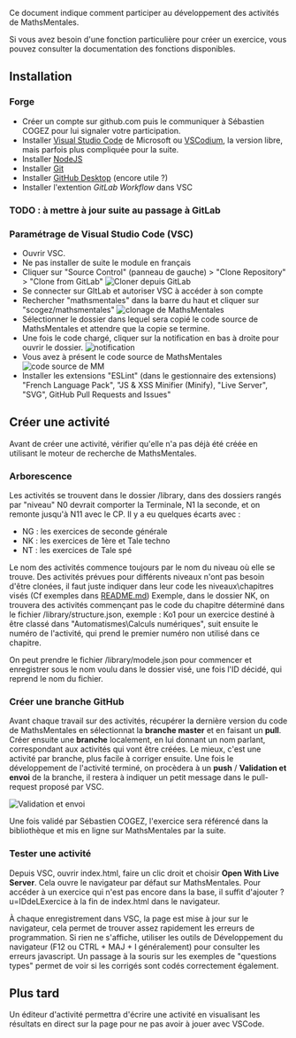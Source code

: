 Ce document indique comment participer au développement des activités de MathsMentales.

Si vous avez besoin d'une fonction particulière pour créer un exercice, vous pouvez consulter la documentation des fonctions disponibles.

## Installation

### Forge

- Créer un compte sur github.com puis le communiquer à Sébastien COGEZ pour lui signaler votre participation.
- Installer [Visual Studio Code](https://code.visualstudio.com/Download) de Microsoft ou [VSCodium](https://vscodium.com/), la version libre, mais parfois plus compliquée pour la suite.
- Installer [NodeJS](https://nodejs.org/fr/)
- Installer [Git](https://git-scm.com/)
- Installer [GitHub Desktop](https://desktop.github.com/) (encore utile ?)
- Installer l'extention *GitLab Workflow* dans VSC

### TODO : à mettre à jour suite au passage à GitLab
### Paramétrage de Visual Studio Code (VSC)

- Ouvrir VSC.
- Ne pas installer de suite le module en français
- Cliquer sur "Source Control" (panneau de gauche) > "Clone Repository" > "Clone from GitLab"
![Cloner depuis GitLab](https://user-images.githubusercontent.com/85620848/155867784-8db0596a-88be-4ee7-9b03-d484ebee41cb.png)
- Se connecter sur GItLab et autoriser VSC à accéder à son compte
- Rechercher "mathsmentales" dans la barre du haut et cliquer sur "scogez/mathsmentales"
![clonage de MathsMentales](https://blog.mathsmentales.net/wp-content/uploads/2022/10/cu251Jz3Wm.png)
- Sélectionner le dossier dans lequel sera copié le code source de MathsMentales et attendre que la copie se termine.
- Une fois le code chargé, cliquer sur la notification en bas à droite pour ouvrir le dossier. ![notification](https://blog.mathsmentales.net/wp-content/uploads/2022/10/BQe6ogm2nX.png)
- Vous avez à présent le code source de MathsMentales ![code source de MM](https://blog.mathsmentales.net/wp-content/uploads/2022/10/Code_CIfqRb7EA9.png)
- Installer les extensions "ESLint" (dans le gestionnaire des extensions) "French Language Pack", "JS & XSS Minifier (Minify), "Live Server", "SVG", GitHub Pull Requests and Issues"

## Créer une activité

Avant de créer une activité, vérifier qu'elle n'a pas déjà été créée en utilisant le moteur de recherche de MathsMentales.

### Arborescence

Les activités se trouvent dans le dossier /library, dans des dossiers rangés par "niveau" N0 devrait comporter la Terminale, N1 la seconde, et on remonte jusqu'à N11 avec le CP. Il y a eu quelques écarts avec :
- NG : les exercices de seconde générale
- NK : les exercices de 1ère et Tale techno
- NT : les exercices de Tale spé

Le nom des activités commence toujours par le nom du niveau où elle se trouve. Des activités prévues pour différents niveaux n'ont pas besoin d'être clonées, il faut juste indiquer dans leur code les niveaux\chapitres visés (Cf exemples dans [README.md](https://github.com/seb-cogez/mathsmentales/blob/master/README.md))
Exemple, dans le dossier NK, on trouvera des activités commençant pas le code du chapitre déterminé dans le fichier /library/structure.json, exemple : Ko1 pour un exercice destiné à être classé dans "Automatismes\Calculs numériques", suit ensuite le numéro de l'activité, qui prend le premier numéro non utilisé dans ce chapitre.

On peut prendre le fichier /library/modele.json pour commencer et enregistrer sous le nom voulu dans le dossier visé, une fois l'ID décidé, qui reprend le nom du fichier.

### Créer une branche GitHub

Avant chaque travail sur des activités, récupérer la dernière version du code de MathsMentales en sélectionnat la **branche master** et en faisant un **pull**. Créer ensuite une **branche** localement, en lui donnant un nom parlant, correspondant aux activités qui vont être créées. Le mieux, c'est une activité par branche, plus facile à corriger ensuite.
Une fois le développement de l'activité terminé, on procèdera à un **push** / **Validation et envoi** de la branche, il restera à indiquer un petit message dans le pull-request proposé par VSC.

![Validation et envoi](https://blog.mathsmentales.net/wp-content/uploads/2022/10/50jcLnkz3z.png)

Une fois validé par Sébastien COGEZ, l'exercice sera référencé dans la bibliothèque et mis en ligne sur MathsMentales par la suite.

### Tester une activité

Depuis VSC, ouvrir index.html, faire un clic droit et choisir **Open With Live Server**. Cela ouvre le navigateur par défaut sur MathsMentales. Pour accéder à un exercice qui n'est pas encore dans la base, il suffit d'ajouter ?u=IDdeLExercice à la fin de index.html dans le navigateur.

À chaque enregistrement dans VSC, la page est mise à jour sur le navigateur, cela permet de trouver assez rapidement les erreurs de programmation. Si rien ne s'affiche, utiliser les outils de Développement du navigateur (F12 ou CTRL + MAJ + I généralement) pour consulter les erreurs javascript. Un passage à la souris sur les exemples de "questions types" permet de voir si les corrigés sont codés correctement également.

## Plus tard
Un éditeur d'activité permettra d'écrire une activité en visualisant les résultats en direct sur la page pour ne pas avoir à jouer avec VSCode.